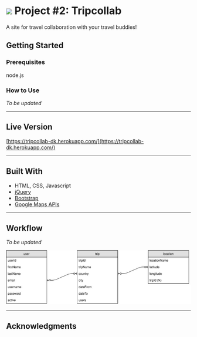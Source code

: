 # ![](https://ga-dash.s3.amazonaws.com/production/assets/logo-9f88ae6c9c3871690e33280fcf557f33.png) Project #2: Tripcollab

A site for travel collaboration with your travel buddies!

## Getting Started

### Prerequisites
node.js

### How to Use
*To be updated*

---

## Live Version
[https://tripcollab-dk.herokuapp.com/](https://tripcollab-dk.herokuapp.com/)

---

## Built With

* HTML, CSS, Javascript
* [jQuery](https://jquery.com/)
* [Bootstrap](https://getbootstrap.com/)
* [Google Maps APIs](https://developers.google.com/maps/)

---

## Workflow

*To be updated*

![](/-ProjectDocumentation/images/erd.jpg)

---

## Acknowledgments
